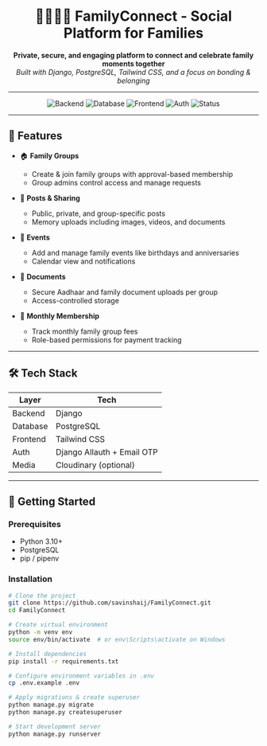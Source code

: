 <h1 align="center">
  👨‍👩‍👧‍👦 FamilyConnect - Social Platform for Families
</h1>

<p align="center">
  <b>Private, secure, and engaging platform to connect and celebrate family moments together</b><br/>
  <i>Built with Django, PostgreSQL, Tailwind CSS, and a focus on bonding & belonging</i>
</p>

---

<div align="center">

![Backend](https://img.shields.io/badge/Backend-Django-092E20?style=for-the-badge&logo=django&logoColor=white)
![Database](https://img.shields.io/badge/Database-PostgreSQL-4169E1?style=for-the-badge&logo=postgresql&logoColor=white)
![Frontend](https://img.shields.io/badge/Frontend-Tailwind_CSS-38B2AC?style=for-the-badge&logo=tailwind-css&logoColor=white)
![Auth](https://img.shields.io/badge/Auth-Secure_Email_Verification-blue?style=for-the-badge)
![Status](https://img.shields.io/badge/Status-Completed-initial-version-yellow?style=for-the-badge)

</div>

---

## 🌟 Features

- 🏠 **Family Groups**
  - Create & join family groups with approval-based membership
  - Group admins control access and manage requests

- 📝 **Posts & Sharing**
  - Public, private, and group-specific posts
  - Memory uploads including images, videos, and documents

- 📅 **Events**
  - Add and manage family events like birthdays and anniversaries
  - Calendar view and notifications

- 📂 **Documents**
  - Secure Aadhaar and family document uploads per group
  - Access-controlled storage

- 💸 **Monthly Membership**
  - Track monthly family group fees
  - Role-based permissions for payment tracking

---

## 🛠️ Tech Stack

| Layer       | Tech               |
|-------------|--------------------|
| Backend     | Django             |
| Database    | PostgreSQL         |
| Frontend    | Tailwind CSS       |
| Auth        | Django Allauth + Email OTP |
| Media       | Cloudinary (optional) |

---

## 🚀 Getting Started

### Prerequisites
- Python 3.10+
- PostgreSQL
- pip / pipenv

### Installation

```bash
# Clone the project
git clone https://github.com/savinshaij/FamilyConnect.git
cd FamilyConnect

# Create virtual environment
python -m venv env
source env/bin/activate  # or env\Scripts\activate on Windows

# Install dependencies
pip install -r requirements.txt

# Configure environment variables in .env
cp .env.example .env

# Apply migrations & create superuser
python manage.py migrate
python manage.py createsuperuser

# Start development server
python manage.py runserver
